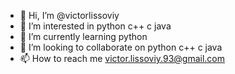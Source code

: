 - 👋 Hi, I’m @victorlissoviy
- 👀 I’m interested in python c++ c java 
- 🌱 I’m currently learning python
- 💞️ I’m looking to collaborate on python c++ c java
- 📫 How to reach me victor.lissoviy.93@gmail.com

<!---
victorlissoviy/victorlissoviy is a ✨ special ✨ repository because its `README.md` (this file) appears on your GitHub profile.
You can click the Preview link to take a look at your changes.
--->

